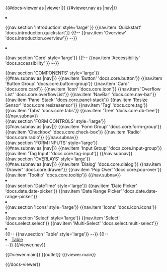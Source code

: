 {{#docs-viewer as |viewer|}}
{{#viewer.nav as |nav|}}
<li class="mt-8"></li>

{{nav.section 'Introduction'  style='large' }}
{{nav.item 'Quickstart' 'docs.introduction.quickstart'}}
{{!-- {{nav.item 'Overview' 'docs.introduction.overview'}} --}}

<li class="mt-8"></li>


{{nav.section 'Core' style='large'}}
{{!-- {{nav.item 'Accessibility' 'docs.accessibility' }} --}}
<div class="subnav-section">
    {{nav.section 'COMPONENTS' style='large'}}
</div>
{{#nav.subnav as |nav|}}
    {{nav.item 'Button' 'docs.core.button'}}
    {{nav.item 'Button Group' 'docs.core.button-group'}}
    {{nav.item 'Card' 'docs.core.card'}}
    {{nav.item 'Icon' 'docs.core.icon'}}
    {{nav.item 'Overflow List' 'docs.core.overflowList'}}
    {{nav.item 'NavBar' 'docs.core.nav-bar'}}
    {{nav.item 'Panel Stack' 'docs.core.panel-stack'}}
    {{nav.item 'Resize Sensor' 'docs.core.resizesensor'}}
    {{nav.item 'Tag' 'docs.core.tag'}}
    {{nav.item 'Tabs' 'docs.core.tabs'}}
    {{nav.item 'Tree' 'docs.core.db-tree'}}
{{/nav.subnav}}
<div class="subnav-section">
    {{nav.section 'FORM CONTROLS' style='large'}}
</div>
{{#nav.subnav as |nav|}}
    {{nav.item 'Form Group' 'docs.core.form-group'}}
    {{nav.item 'Checkbox' 'docs.core.check-box'}}
    {{nav.item 'Radio' 'docs.core.radio'}}
{{/nav.subnav}}

<div class="subnav-section">
    {{nav.section 'FORM INPUTS' style='large'}}
</div>
{{#nav.subnav as |nav|}}
    {{nav.item 'Input Group' 'docs.core.input-group'}}
    {{nav.item 'Tag Input' 'docs.core.tag-input'}}
{{/nav.subnav}}
<div class="subnav-section">
    {{nav.section 'OVERLAYS' style='large'}}
</div>
{{#nav.subnav as |nav|}}
    {{nav.item 'Dialog' 'docs.core.dialog'}}
    {{nav.item 'Drawer' 'docs.core.drawer'}}
    {{nav.item 'Pop Over' 'docs.core.pop-over'}}
    {{nav.item 'Tooltip' 'docs.core.tooltip'}}
{{/nav.subnav}}



<li class="mt-8"></li>
{{nav.section 'DateTime' style='large'}}
{{nav.item 'Date Picker' 'docs.date.date-picker'}}
{{nav.item 'Date Range Picker' 'docs.date.date-range-picker'}}

<li class="mt-8"></li>
{{nav.section 'Icons' style='large'}}
{{nav.item 'Icons' 'docs.icon.icons'}}


<li class="mt-8"></li>
{{nav.section 'Select' style='large'}}
{{nav.item 'Select' 'docs.select.select'}}
{{nav.item 'Multi-Select' 'docs.select.multi-select'}}

<li class="mt-8"></li>
{{!-- {{nav.section 'Table' style='large'}} --}}
{{!-- <li class="docs-mt-2 docs-ml-4 docs-mb-1 docs-flex docs-items-center docs-text-sm">
<a href="https://dunkinbase.github.io/ember-elements-table/versions/master/scenarios/performance"  class="docs-text-grey-darker docs-no-underline hover:docs-underline ember-view">      Table
</a>
</li> --}}
{{/viewer.nav}}

{{#viewer.main}}
    <Render>
       {{outlet}}
    </Render>
{{/viewer.main}}

{{/docs-viewer}}
